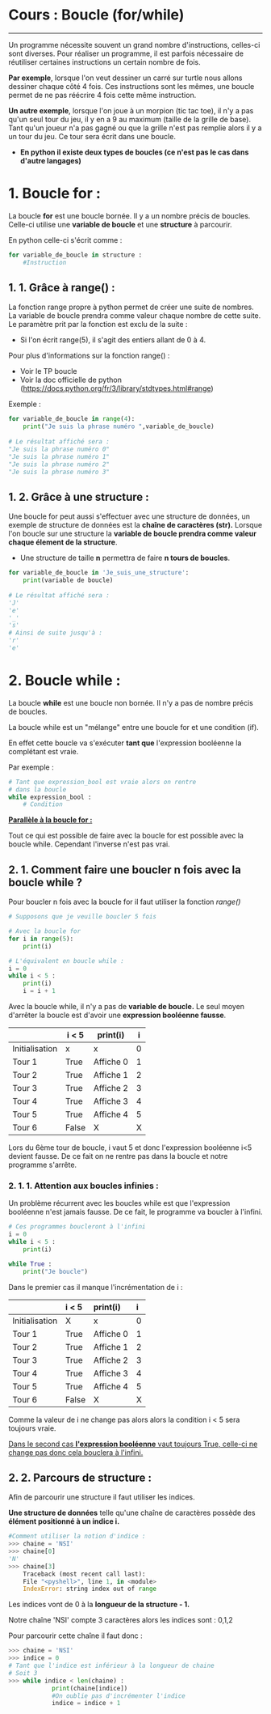 # Cours : Boucle (for/while)

------

Un programme nécessite souvent un grand nombre d'instructions, celles-ci sont diverses. Pour réaliser un programme, il est parfois nécessaire de réutiliser certaines instructions un certain nombre de fois.

**Par exemple**, lorsque l'on veut dessiner un carré sur turtle nous allons dessiner chaque côté 4 fois. Ces instructions sont les mêmes, une boucle permet de ne pas réécrire 4 fois cette même instruction.

**Un autre exemple**, lorsque l'on joue à un morpion (tic tac toe), il n'y a pas qu'un seul tour du jeu, il y en a 9 au maximum (taille de la grille de base). Tant qu'un joueur n'a pas gagné ou que la grille n'est pas remplie alors il y a un tour du jeu. Ce tour sera écrit dans une boucle.

- **En python il existe deux types de boucles (ce n'est pas le cas dans d'autre langages)**

# 1. Boucle for :

La boucle **for** est une boucle bornée. Il y a un nombre précis de boucles. Celle-ci utilise une **variable de boucle** et une **structure** à parcourir.

En python celle-ci s'écrit comme :

```python
for variable_de_boucle in structure : 
    #Instruction
```

## 1. 1. Grâce à **range() :**

La fonction range propre à python permet de créer une suite de nombres. La variable de boucle prendra comme valeur chaque nombre de cette suite. Le paramètre prit par la fonction est exclu de la suite : 

- Si l'on écrit range(5), il s'agit des entiers allant de 0 à 4.

Pour plus d'informations sur la fonction range() :

- Voir le TP boucle
- Voir la doc officielle de python (https://docs.python.org/fr/3/library/stdtypes.html#range)

Exemple : 

```python
for variable_de_boucle in range(4): 
    print("Je suis la phrase numéro ",variable_de_boucle) 
 
# Le résultat affiché sera :
"Je suis la phrase numéro 0"
"Je suis la phrase numéro 1"
"Je suis la phrase numéro 2"
"Je suis la phrase numéro 3"
```

## 1. 2. Grâce à une structure :

Une boucle for peut aussi s'effectuer avec une structure de données, un exemple de structure de données est la **chaîne de caractères (str).** Lorsque l'on boucle sur une structure la **variable de boucle prendra comme valeur chaque élement de la structure**.

- Une structure de taille **n** permettra de faire **n tours de boucles**.

```python
for variable_de_boucle in 'Je_suis_une_structure': 
    print(variable de boucle) 
 
# Le résultat affiché sera :
'J'
'e'
'_'
's'
# Ainsi de suite jusqu'à :
'r'
'e'
```

# 2. Boucle while :

La boucle **while** est une boucle non bornée. Il n'y a pas de nombre précis de boucles.

La boucle while est un "mélange" entre une boucle for et une condition (if).

En effet cette boucle va s'exécuter **tant que** l'expression booléenne la complétant est vraie.

Par exemple :  

```python
# Tant que expression_bool est vraie alors on rentre 
# dans la boucle
while expression_bool : 
	# Condition
```

<u>**Parallèle à la boucle for :**</u>

Tout ce qui est possible de faire avec la boucle for est possible avec la boucle while. Cependant l'inverse n'est pas vrai.

## 2. 1. Comment faire une boucler n fois avec la boucle while ?

 Pour boucler n fois avec la boucle for il faut utiliser la fonction *range()* 

```python
# Supposons que je veuille boucler 5 fois

# Avec la boucle for
for i in range(5):
	print(i)

# L'équivalent en boucle while :
i = 0
while i < 5 :
	print(i)
	i = i + 1
```

Avec la boucle while, il n'y a pas de **variable de boucle.** Le seul moyen d'arrêter la boucle est d'avoir une **expression booléenne fausse**.

|  | i < 5  | print(i) | i |
| --- | --- | --- | --- |
| Initialisation | x | x | 0 |
| Tour 1 | True | Affiche 0 | 1 |
| Tour 2 | True | Affiche 1 | 2 |
| Tour 3 | True | Affiche 2  | 3 |
| Tour 4 | True | Affiche 3 | 4 |
| Tour 5 | True | Affiche 4 | 5 |
| Tour 6 | False | X | X |

Lors du 6ème tour de boucle, i vaut 5 et donc l'expression booléenne i<5 devient fausse. De ce fait on ne rentre pas dans la boucle et notre programme s'arrête.

### 2. 1. 1. Attention aux boucles infinies :

Un problème récurrent avec les boucles while est que l'expression booléenne n'est jamais fausse. De ce fait, le programme va boucler à l'infini.

```python
# Ces programmes boucleront à l'infini
i = 0
while i < 5 :
	print(i)

while True :
	print("Je boucle")
```

Dans le premier cas il manque l'incrémentation de i : 

|  | i < 5  | print(i) | i |
| :-- | :-- | :-- | :-- |
| Initialisation | X | x | 0 |
| Tour 1 | True | Affiche 0 | 1 |
| Tour 2 | True | Affiche 1 | 2 |
| Tour 3 | True | Affiche 2 | 3 |
| Tour 4 | True | Affiche 3 | 4 |
| Tour 5 | True | Affiche 4 | 5 |
| Tour 6 | False | X | X |

Comme la valeur de i ne change pas alors alors la condition i < 5 sera toujours vraie.

<u>Dans le second cas **l'expression booléenne** vaut toujours True, celle-ci ne change pas donc cela bouclera à l'infini.</u>

## 2. 2. Parcours de structure :

Afin de parcourir une structure il faut utiliser les indices. 

**Une structure de données** telle qu'une chaîne de caractères possède des **élément positionné à un indice i.**

```python
#Comment utiliser la notion d'indice : 
>>> chaine = 'NSI'
>>> chaine[0] 
'N'
>>> chaine[3]
	Traceback (most recent call last):
	File "<pyshell>", line 1, in <module>
	IndexError: string index out of range
```

Les indices vont de 0 à la **longueur de la structure - 1.** 

Notre chaîne 'NSI' compte 3 caractères alors les indices sont : 0,1,2

Pour parcourir cette chaîne il faut donc :

```python
>>> chaine = 'NSI'
>>> indice = 0
# Tant que l'indice est inférieur à la longueur de chaine
# Soit 3
>>> while indice < len(chaine) : 
			print(chaine[indice])
			#On oublie pas d'incrémenter l'indice
			indice = indice + 1
```